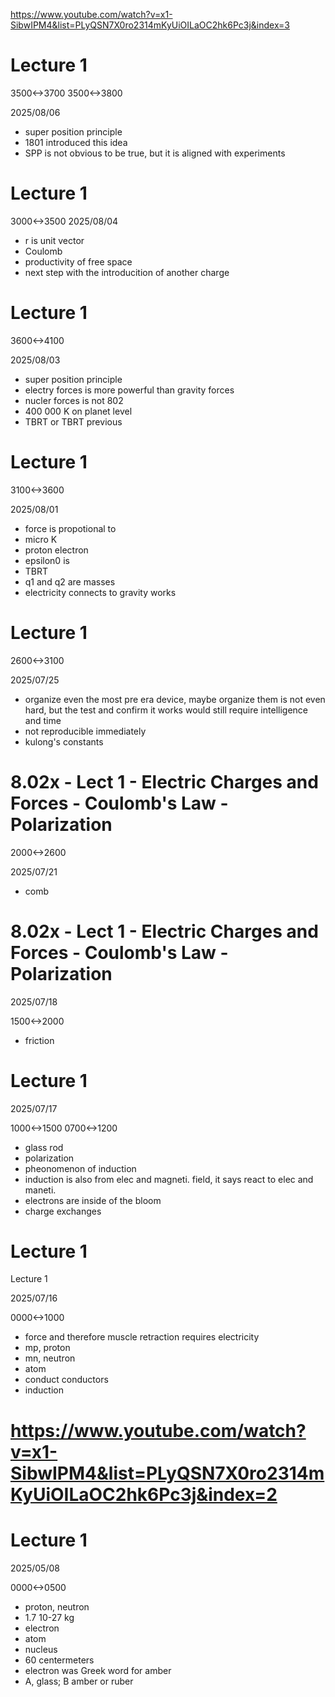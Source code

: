 https://www.youtube.com/watch?v=x1-SibwIPM4&list=PLyQSN7X0ro2314mKyUiOILaOC2hk6Pc3j&index=3

# Lecture 1
3500<->3700 3500<->3800

2025/08/06

- super position principle
- 1801 introduced this idea
- SPP is not obvious to be true, but it is aligned with experiments

# Lecture 1
3000<->3500
2025/08/04

- r is unit vector
- Coulomb
- productivity of free space
- next step with the introducition of another charge

# Lecture 1
3600<->4100

2025/08/03

- super position principle
- electry forces is more powerful than gravity forces
- nucler forces is not 802
- 400 000 K on planet level
- TBRT or TBRT previous

# Lecture 1

3100<->3600

2025/08/01

- force is propotional to
- micro K
- proton electron
- epsilon0 is 
- TBRT
- q1 and q2 are masses
- electricity connects to gravity works

# Lecture 1

2600<->3100

2025/07/25

- organize even the most pre era device, maybe organize them is not even hard, but the test and confirm it works would still require intelligence and time
- not reproducible immediately
- kulong's constants

# 8.02x - Lect 1 - Electric Charges and Forces - Coulomb's Law - Polarization

2000<->2600

2025/07/21

- comb

# 8.02x - Lect 1 - Electric Charges and Forces - Coulomb's Law - Polarization

2025/07/18

1500<->2000

- friction

# Lecture 1

2025/07/17

1000<->1500 0700<->1200

- glass rod
- polarization
- pheonomenon of induction
- induction is also from elec and magneti. field, it says react to elec and maneti.
- electrons are inside of the bloom
- charge exchanges

# Lecture 1

Lecture 1

2025/07/16

0000<->1000

- force and therefore muscle retraction requires electricity
- mp, proton
- mn, neutron
- atom
- conduct conductors
- induction

# https://www.youtube.com/watch?v=x1-SibwIPM4&list=PLyQSN7X0ro2314mKyUiOILaOC2hk6Pc3j&index=2

# Lecture 1

2025/05/08

0000<->0500

- proton, neutron
- 1.7 10-27 kg
- electron
- atom
- nucleus
- 60 centermeters
- electron was Greek word for amber
- A, glass; B amber or ruber
